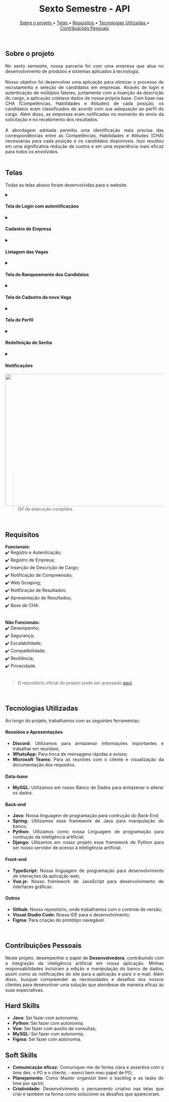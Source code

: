 <h1 align="center"> Sexto Semestre - API </h1>
<p align="center">
  <a href ="#sobre-o-projeto"> Sobre o projeto  </a>  • 
  <a href ="#telas"> Telas </a>  • 
  <a href ="#requisitos"> Requisitos </a>  • 
  <a href ="#tecnologias-utilizadas"> Tecnologias Utilizadas </a>  •
  <a href ="#contribuições-pessoais"> Contribuições Pessoais </a>  
</p> 

<br>



## Sobre o projeto 

<div align="justify">
No sexto semestre, nossa parceria foi com uma empresa que atua no desenvolvimento de produtos e sistemas aplicados à tecnologia.
<br><br>
Nosso objetivo foi desenvolver uma aplicação para otimizar o processo de recrutamento e seleção de candidatos em empresas. Através de login e autenticação de múltiplos fatores, juntamente com a inserção da descrição do cargo, a aplicação coletava dados de nossa própria base. Com base nas CHA (Competências, Habilidades e Atitudes) de cada posição, os candidatos eram classificados de acordo com sua adequação ao perfil do cargo. Além disso, as empresas eram notificadas no momento do envio da solicitação e no recebimento dos resultados.
<br><br>
A abordagem adotada permitiu uma identificação mais precisa das correspondências entre as Competências, Habilidades e Atitudes (CHA) necessárias para cada posição e os candidatos disponíveis. Isso resultou em uma significativa redução de custos e em uma experiência mais eficaz para todos os envolvidos. 
<br><br>

## Telas

Todas as telas abaixo foram desenvolvidas para o website.

<!-- Autenticação -->
<details>
  <summary>
    <h4 align="left">Tela de Login com autentificaçãoo</h4>  
  </summary>
A tela de <b>Login com autentificação</b> é o ponto de entrada para os usuários, onde a empresa fornece suas credenciais, incluindo endereço de e-mail e senha. A autenticação de dois fatores fez-se necessária para garantir um acesso seguro às funcionalidades da aplicação. Esta camada adicional de segurança é realizada por meio de um e-mail previamente cadastrado pela empresa, reforçando a proteção das informações.

</details>
<!-- Cadastro de Empresa -->
<details>
  <summary>
    <h4 align="left">Cadastro de Empresa</h4>  
  </summary>
A opção de <b>Cadastro de Empresa</b> na tela inicial permite que novas empresas se registrem no sistema. Ao selecionar esta opção, os usuários são redirecionados para um formulário detalhado, onde podem preencher as informações necessárias para criar uma conta. Isso simplifica o processo de entrada no sistema e oferece às empresas acesso rápido às funcionalidades oferecidas.

</details>
<!-- Listagem das Vagas -->
<details>
  <summary>
    <h4 align="left">Listagem das Vagas</h4>  
  </summary>
Após o login, a <b>Listagem das Vagas</b> é acessível, fornecendo à empresa uma visão geral das oportunidades cadastradas. Nesta página, as empresas podem editar detalhes das vagas e visualizar o ranqueamento atualizado dos candidatos. A interface intuitiva facilita a gestão eficiente das informações relacionadas às oportunidades de emprego.

</details>
<!-- Ranqueamento de Candidatos -->
<details>
  <summary>
    <h4 align="left">Tela de Ranqueamento dos Candidatos</h4>  
  </summary>
Ao clicar no ícone de visualização, os usuários podem acessar a tela de <b>Ranqueamento dos Candidatos</b>. Esta funcionalidade apresenta os oito melhores candidatos para uma vaga específica, junto com a porcentagem de correspondência. Essa abordagem fornece insights rápidos sobre a adequação dos candidatos para a vaga em questão.

</details>
<!-- Cadastro da Vaga (CHA) -->
<details>
  <summary>
    <h4 align="left">Tela de Cadastro da nova Vaga</h4>  
  </summary>
Na tela de <b>Tela de Cadastro da nova Vaga</b>, os usuários podem criar novas oportunidades, inserindo um nome e um nível. A inteligência artificial gera automaticamente uma descrição da vaga com base nos Conhecimentos, Habilidades e Atitudes (CHA). Essa descrição pode ser ajustada posteriormente, proporcionando flexibilidade. Após salvar os dados, os usuários podem solicitar correspondência de candidatos, onde um Web Scrapping seleciona os perfis mais adequados.

</details>
<!-- Perfil -->
<details>
  <summary>
    <h4 align="left">Tela de Perfil</h4>  
  </summary>
A página de <b>Perfil</b> permite que as empresas visualizem e editem suas informações cadastradas. Além disso, oferece a opção de redefinir a senha, proporcionando flexibilidade na gestão da conta.

</details>
<!-- Redefinição de Senha -->
<details>
  <summary>
    <h4 align="left">Redefinição de Senha</h4>  
  </summary>
Além da opção de redefinir a senha na página de <b>Perfil</b>, é possível realizar esse procedimento diretamente na tela de login. Isso proporciona uma solução conveniente para os usuários que esqueceram suas senhas.

</details>
<!-- Notificações -->
<details>
  <summary>
    <h4 align="left">Notificações</h4>  
  </summary>
Quando a empresa gera uma descrição CHA ou realiza um match, <b>Notificações</b> são enviadas por e-mail. Além disso, existe uma página de notificações dentro do site que permite às empresas acompanharem informações relevantes de maneira centralizada.

</details>

  </details>

  <div width="100%">
    <img src="../gifs/sextoSemestre.gif" width="720" height="420" align="left">
  </div>


<br> <br> <br> <br> <br> <br> <br> <br>  <br> <br> <br> <br>  <br> <br> <br> <br>  <br>
> Gif da execução completa.

<br>

## Requisitos 

**Funcionais:**<br>
✔️ Registro e Autenticação;<br>
✔️ Registro de Empresa;<br>
✔️ Inserção de Descrição de Cargo;<br>
✔️ Notificação de Compreensão;<br>
✔️ Web Scraping;<br>
✔️ Notificação de Resultados;<br>
✔️ Apresentação de Resultados;<br>
✔️ Base de CHA.<br>
<br>

**Não Funcionais:**<br>
✔️ Desempenho;<br>
✔️ Segurança;<br>
✔️ Escalabilidade;<br>
✔️ Compatibilidade;<br>
✔️ Resiliência;<br>
✔️ Privacidade.<br>
<br>
> O repositório oficial do projeto pode ser acessado [aqui](https://github.com/inodevs-5/Reportify_Doc).

<br>

## Tecnologias Utilizadas
Ao longo do projeto, trabalhamos com as seguintes ferramentas:
<br>
   <h4 align="left">Reuniões e Apresentações</h4> 
   
  - **Discord:** Utilizamos para armazenar informações importantes e trabalhar em reuniões; <br> 
  - **WhatsApp:** Para troca de mensagens rápidas e avisos; <br> 
  - **Microsoft Teams:** Para as reuniões com o cliente e visualização da documentação dos requisitos.
 
   <h4 align="left">Data-base</h4>  
 
   - **MySQL:** Utilizamos em nosso Banco de Dados para armazenar e alterar os dados. 

   <h4 align="left">Back-end </h4>  
   
   - **Java:** Nossa linguagem de programação para contrução do Back-End; <br>
   - **Spring:** Utilizamos esse framework de Java para manipulação do banco; <br>
   - **Python:** Utlizamos como nossa Linguagem de programação para contrução da inteligência artificial; <br>
   - **Django:** Utlizamos em nosso projeto esse framework de Python para ser nosso servidor de acesso à inteligência artificial. <br>
  
   <h4 align="left">Front-end </h4>  
   
  - **TypeScript:** Nossa linguagem de programação para desenvolvimento de interações da aplicação web;
  - **Vue.js:** Nosso framework de JavaScript para desenvolvimento de interfaces gráficas.
  
   <h4 align="left">Outros</h4>  
 
  - **Github:** Nosso repositório, onde trabalhamos com o controle de versão;
  - **Visual Studio Code:** Nossa IDE para o desenvolvimento;
  - **Figma:** Para criação do protótipo navegável.
<br>

## Contribuições Pessoais
<div align="justify">
Neste projeto, desempenhei o papel de <b>Desenvolvedora</b>, contribuindo com a integração da inteligência artificial em nossa aplicação. Minhas responsabilidades incluíram a edição e manipulação do banco de dados, assim como as notificações do site para a aplicação e para o e-mail. Além disso, busquei compreender as necessidades e desafios dos nossos clientes para desenvolver uma solução que atendesse de maneira eficaz às suas expectativas.
<div>


## Hard Skills
- **Java:** Sei fazer com autonomia;<br>
- **Python:** Sei fazer com autonomia;<br>
- **Vue:** Sei fazer com auxílio de consultas;<br>
- **MySQL:** Sei fazer com autonomia;<br>
- **Figma:** Sei fazer com autonomia. <br>

## Soft Skills
 - **Comunicação eficaz:** Comuniquei-me de forma clara e assertiva com o time dev, o PO e o cliente; - exerci bem meu papel de PO; <br>
 - **Planejamento:** Como Master organizei bem o backlog e as tasks do time por sprint; <br>
 - **Criatividade:** Desenvolvimento o pensamento criativo nas telas que criei e também na forma como solucionei os desafios que apareceram.<br>
